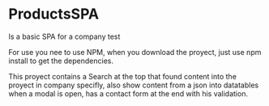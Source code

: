 # ProductsSPA

Is a basic SPA for a company test

For use you nee to use NPM, when you download the proyect, just use npm install to get the dependencies.

This proyect contains a Search at the top that found content into the proyect in company specifly, also
show content from a json into datatables when a modal is open, has a contact form at the end with his 
validation.
